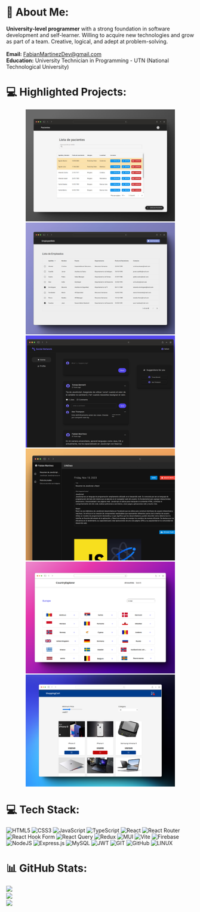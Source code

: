 # 💫 About Me:

**University-level programmer** with a strong foundation in software development and self-learner. Willing to acquire new technologies and grow as part of a team. Creative, logical, and adept at problem-solving.<br><br>**Email:** FabianMartinezDev@gmail.com<br>**Education:** University Technician in Programming - UTN (National Technological University)

# 💻 Highlighted Projects:

<p align="center">
   <a href="https://github.com/MartinezFabian/PruebaTecnicaFrontEndReact">
    <img src="assets/pacientes.jpg" width="400" height="300" alt="pacientes">
  </a>
    <a href="https://github.com/MartinezFabian/EmployeeWeb_React_TypeScript">
    <img src="assets/employee_web.jpg" width="400" height="300" alt="employee_web">
  </a>

  <a href="https://github.com/MartinezFabian/SocialNetwork-FullStack">
    <img src="assets/social.png" width="400" height="300" alt="social">
  </a>
	
  <a href="https://github.com/MartinezFabian/LifeDiary-React">
    <img src="assets/lifediary.png" width="400" height="300" alt="lifediary">
  </a>
  
  <a href="https://github.com/MartinezFabian/CountriesApp-React">
    <img src="assets/countries_app.png" width="400" height="300" alt="countries_app">
  </a>

  <a href="https://github.com/MartinezFabian/ShoppingCart-React">
    <img src="assets/shopping_cart.png" width="400" height="300" alt="shopping_cart">
  </a>
</p>

# 💻 Tech Stack:

![HTML5](https://img.shields.io/badge/html5-%23E34F26.svg?style=for-the-badge&logo=html5&logoColor=white) ![CSS3](https://img.shields.io/badge/css3-%231572B6.svg?style=for-the-badge&logo=css3&logoColor=white) ![JavaScript](https://img.shields.io/badge/javascript-%23323330.svg?style=for-the-badge&logo=javascript&logoColor=%23F7DF1E) ![TypeScript](https://img.shields.io/badge/typescript-%23007ACC.svg?style=for-the-badge&logo=typescript&logoColor=white) ![React](https://img.shields.io/badge/react-%2320232a.svg?style=for-the-badge&logo=react&logoColor=%2361DAFB) ![React Router](https://img.shields.io/badge/React_Router-CA4245?style=for-the-badge&logo=react-router&logoColor=white) ![React Hook Form](https://img.shields.io/badge/React%20Hook%20Form-%23EC5990.svg?style=for-the-badge&logo=reacthookform&logoColor=white) ![React Query](https://img.shields.io/badge/-React%20Query-FF4154?style=for-the-badge&logo=react%20query&logoColor=white) ![Redux](https://img.shields.io/badge/redux-%23593d88.svg?style=for-the-badge&logo=redux&logoColor=white) ![MUI](https://img.shields.io/badge/MUI-%230081CB.svg?style=for-the-badge&logo=mui&logoColor=white) ![Vite](https://img.shields.io/badge/vite-%23646CFF.svg?style=for-the-badge&logo=vite&logoColor=white) ![Firebase](https://img.shields.io/badge/firebase-%23039BE5.svg?style=for-the-badge&logo=firebase) ![NodeJS](https://img.shields.io/badge/node.js-6DA55F?style=for-the-badge&logo=node.js&logoColor=white) ![Express.js](https://img.shields.io/badge/express.js-%23404d59.svg?style=for-the-badge&logo=express&logoColor=%2361DAFB) ![MySQL](https://img.shields.io/badge/mysql-%2300000f.svg?style=for-the-badge&logo=mysql&logoColor=white) ![JWT](https://img.shields.io/badge/JWT-black?style=for-the-badge&logo=JSON%20web%20tokens) ![GIT](https://img.shields.io/badge/Git-fc6d26?style=for-the-badge&logo=git&logoColor=white) ![GitHub](https://img.shields.io/badge/GitHub-%23121011.svg?style=for-the-badge&logo=github&logoColor=white)  ![LINUX](https://img.shields.io/badge/Linux-FCC624?style=for-the-badge&logo=linux&logoColor=black)



# 📊 GitHub Stats:
![](https://github-readme-stats.vercel.app/api/top-langs/?username=MartinezFabian&theme=vue&hide_border=true&include_all_commits=false&count_private=true&layout=compact)<br/>
![](https://github-readme-stats.vercel.app/api?username=MartinezFabian&theme=vue&hide_border=true&include_all_commits=false&count_private=true)<br/>
![](https://github-readme-streak-stats.herokuapp.com/?user=MartinezFabian&theme=vue&hide_border=true)

